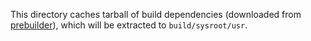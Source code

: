 This directory caches tarball of build dependencies
(downloaded from [prebuilder](https://github.com/fcitx-contrib/fcitx5-prebuilder/releases/ios)),
which will be extracted to `build/sysroot/usr`.
